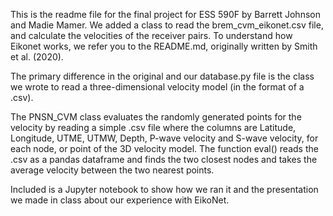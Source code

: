 This is the readme file for the final project for ESS 590F by Barrett Johnson and Madie Mamer.
We added a class to read the brem_cvm_eikonet.csv file, and calculate the velocities of the receiver pairs. 
To understand how Eikonet works, 
we refer you to the README.md, originally written by Smith et al. (2020). 

The primary difference in the original and our database.py file is the class we wrote to read a three-dimensional velocity model
(in the format of a .csv). 

The PNSN_CVM class evaluates the randomly generated points for the velocity by reading a simple .csv file where the columns are Latitude, Longitude, UTME, UTMW, Depth, P-wave velocity and S-wave velocity, for each node, or point of the 3D velocity model. 
The function eval() reads the .csv as a pandas dataframe and finds the two closest nodes and takes the average velocity between the two nearest points. 

Included is a Jupyter notebook to show how we ran it and the presentation we made in class about our experience with EikoNet. 
